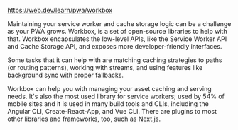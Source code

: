 https://web.dev/learn/pwa/workbox

Maintaining your service worker and cache storage logic can be a challenge as your PWA grows. Workbox, is a set of open-source libraries to help with that. Workbox encapsulates the low-level APIs, like the Service Worker API and Cache Storage API, and exposes more developer-friendly interfaces.

Some tasks that it can help with are matching caching strategies to paths (or routing patterns), working with streams, and using features like background sync with proper fallbacks.

Workbox can help you with managing your asset caching and serving needs. It's also the most used library for service workers; used by 54% of mobile sites and it is used in many build tools and CLIs, including the Angular CLI, Create-React-App, and Vue CLI. There are plugins to most other libraries and frameworks, too, such as Next.js.